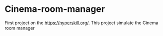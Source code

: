# Cinema-room-manager
First project on the https://hyperskill.org/. This project simulate the Cinema room manager
